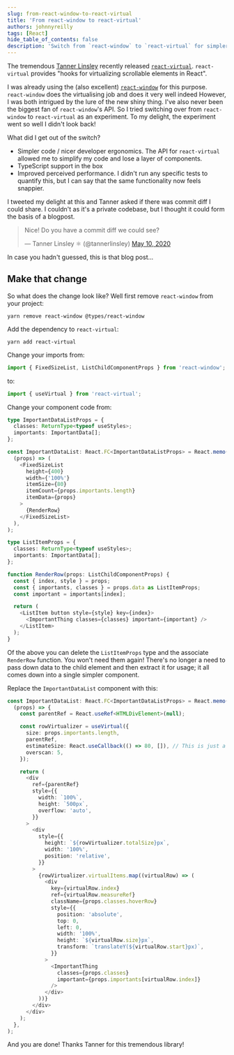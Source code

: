 ```yaml
---
slug: from-react-window-to-react-virtual
title: 'From react-window to react-virtual'
authors: johnnyreilly
tags: [React]
hide_table_of_contents: false
description: 'Switch from `react-window` to `react-virtual` for simpler code, TypeScript support and improved perceived performance.'
---
```


The tremendous [Tanner Linsley](https://twitter.com/tannerlinsley) recently released [`react-virtual`](https://github.com/tannerlinsley/react-virtual). `react-virtual` provides "hooks for virtualizing scrollable elements in React".

<!--truncate-->

I was already using the (also excellent) [`react-window`](https://github.com/bvaughn/react-window) for this purpose. `react-window` does the virtualising job and does it very well indeed However, I was both intrigued by the lure of the new shiny thing. I've also never been the biggest fan of `react-window`'s API. So I tried switching over from `react-window` to `react-virtual` as an experiment. To my delight, the experiment went so well I didn't look back!

What did I get out of the switch?

- Simpler code / nicer developer ergonomics. The API for `react-virtual` allowed me to simplify my code and lose a layer of components.
- TypeScript support in the box
- Improved perceived performance. I didn't run any specific tests to quantify this, but I can say that the same functionality now feels snappier.

I tweeted my delight at this and Tanner asked if there was commit diff I could share. I couldn't as it's a private codebase, but I thought it could form the basis of a blogpost.

> Nice! Do you have a commit diff we could see?
>
> — Tanner Linsley ⚛️ (@tannerlinsley) [May 10, 2020](https://twitter.com/tannerlinsley/status/1259503283103608832?ref_src=twsrc%5Etfw)

<script async="" src="https://platform.twitter.com/widgets.js" charSet="utf-8"></script>

In case you hadn't guessed, this is that blog post...

## Make that change

So what does the change look like? Well first remove `react-window` from your project:

```
yarn remove react-window @types/react-window
```

Add the dependency to `react-virtual`:

```
yarn add react-virtual
```

Change your imports from:

```ts
import { FixedSizeList, ListChildComponentProps } from 'react-window';
```

to:

```ts
import { useVirtual } from 'react-virtual';
```

Change your component code from:

```ts
type ImportantDataListProps = {
  classes: ReturnType<typeof useStyles>;
  importants: ImportantData[];
};

const ImportantDataList: React.FC<ImportantDataListProps> = React.memo(
  (props) => (
    <FixedSizeList
      height={400}
      width={'100%'}
      itemSize={80}
      itemCount={props.importants.length}
      itemData={props}
    >
      {RenderRow}
    </FixedSizeList>
  ),
);

type ListItemProps = {
  classes: ReturnType<typeof useStyles>;
  importants: ImportantData[];
};

function RenderRow(props: ListChildComponentProps) {
  const { index, style } = props;
  const { importants, classes } = props.data as ListItemProps;
  const important = importants[index];

  return (
    <ListItem button style={style} key={index}>
      <ImportantThing classes={classes} important={important} />
    </ListItem>
  );
}
```

Of the above you can delete the `ListItemProps` type and the associate `RenderRow` function. You won't need them again! There's no longer a need to pass down data to the child element and then extract it for usage; it all comes down into a single simpler component.

Replace the `ImportantDataList` component with this:

```ts
const ImportantDataList: React.FC<ImportantDataListProps> = React.memo(
  (props) => {
    const parentRef = React.useRef<HTMLDivElement>(null);

    const rowVirtualizer = useVirtual({
      size: props.importants.length,
      parentRef,
      estimateSize: React.useCallback(() => 80, []), // This is just a best guess
      overscan: 5,
    });

    return (
      <div
        ref={parentRef}
        style={{
          width: `100%`,
          height: `500px`,
          overflow: 'auto',
        }}
      >
        <div
          style={{
            height: `${rowVirtualizer.totalSize}px`,
            width: '100%',
            position: 'relative',
          }}
        >
          {rowVirtualizer.virtualItems.map((virtualRow) => (
            <div
              key={virtualRow.index}
              ref={virtualRow.measureRef}
              className={props.classes.hoverRow}
              style={{
                position: 'absolute',
                top: 0,
                left: 0,
                width: '100%',
                height: `${virtualRow.size}px`,
                transform: `translateY(${virtualRow.start}px)`,
              }}
            >
              <ImportantThing
                classes={props.classes}
                important={props.importants[virtualRow.index]}
              />
            </div>
          ))}
        </div>
      </div>
    );
  },
);
```

And you are done! Thanks Tanner for this tremendous library!

